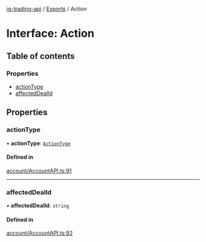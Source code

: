 [ig-trading-api](../README.md) / [Exports](../modules.md) / Action

# Interface: Action

## Table of contents

### Properties

- [actionType](Action.md#actiontype)
- [affectedDealId](Action.md#affecteddealid)

## Properties

### actionType

• **actionType**: [`ActionType`](../enums/ActionType.md)

#### Defined in

[account/AccountAPI.ts:91](https://github.com/bennycode/ig-trading-api/blob/0c7d281/src/account/AccountAPI.ts#L91)

---

### affectedDealId

• **affectedDealId**: `string`

#### Defined in

[account/AccountAPI.ts:92](https://github.com/bennycode/ig-trading-api/blob/0c7d281/src/account/AccountAPI.ts#L92)
